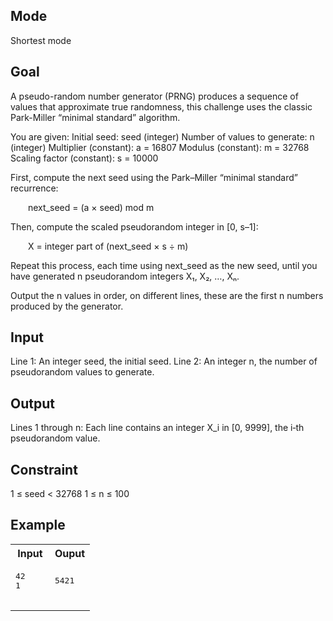 ## Mode
Shortest mode

## Goal
A pseudo-random number generator (PRNG) produces a sequence of values that approximate true randomness, this challenge uses the classic Park-Miller “minimal standard” algorithm.

You are given:
Initial seed: seed (integer)
Number of values to generate: n (integer)
Multiplier (constant): a \= 16807
Modulus (constant): m \= 32768
Scaling factor (constant): s \= 10000

First, compute the next seed using the Park–Miller “minimal standard” recurrence:

  next\_seed \= (a × seed) mod m

Then, compute the scaled pseudorandom integer in [0, s–1]:

  X \= integer part of (next\_seed × s ÷ m)

Repeat this process, each time using next\_seed as the new seed, until you have generated n pseudorandom integers X₁, X₂, …, Xₙ.

Output the n values in order, on different lines, these are the first n numbers produced by the generator.

## Input
Line 1: An integer seed, the initial seed.
Line 2: An integer n, the number of pseudorandom values to generate.

## Output
Lines 1 through n: Each line contains an integer X\_i in [0, 9999], the i‑th pseudorandom value.

## Constraint
1 ≤ seed < 32768
1 ≤ n ≤ 100

## Example
<table>
  <tr>
    <th>Input</th>
    <th>Ouput</th>
  </tr>
  <tr>
    <td>
      <pre>
42
1
      </pre>
    </td>
    <td>
     <pre>
5421
     </pre>
    </td>
  </tr>
</table>

